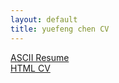 ```yaml
---
layout: default
title: yuefeng chen CV
---
```


[ASCII Resume](/resume.txt)    
[HTML CV](/cv.html)
